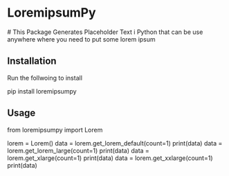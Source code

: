 <h1>LoremipsumPy</h1>
# This Package Generates Placeholder Text i Python that can be use anywhere where you need to put some lorem ipsum

## Installation

Run the follwoing to install

pip install loremipsumpy

## Usage

from loremipsumpy import Lorem

lorem = Lorem()
data = lorem.get_lorem_default(count=1)
print(data)
data = lorem.get_lorem_large(count=1)
print(data)
data = lorem.get_xlarge(count=1)
print(data)
data = lorem.get_xxlarge(count=1)
print(data)
